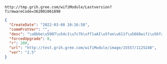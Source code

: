 `http://tmp.grih.gree.com/wifiModule/Lastversion?firmwareCode=362001061898`

```json
{
  "CreateDate": "2022-03-08 10:16:58",
  "commProtVer": "",
  "desc": "\u8bbe\u5907\u54c1\u7c7b\uff1aAI\u5fae\u611f\u5668wifi\u56fa\u4ef6\r\n\u66f4\u65b0\u539f\u56e0\uff1a\u5b8b\u9662\u529e\u516c\u5ba4\u56fa\u4ef6\u5347\u7ea7\u4f7f\u7528\r\n\u8d1f\u8d23\u4eba\uff1a\u664f\u7ae0\u7ae0",
  "forcedUpgrade": 0,
  "r": 200,
  "url": "http://test.grih.gree.com/wifiModule/image/15557/1125248",
  "ver": "2.5"
}
```
